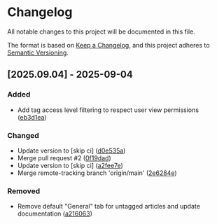 # Changelog

All notable changes to this project will be documented in this file.

The format is based on [Keep a Changelog](https://keepachangelog.com/en/1.0.0/),
and this project adheres to [Semantic Versioning](https://semver.org/spec/v2.0.0.html).

## [2025.09.04] - 2025-09-04

### Added

* Add tag access level filtering to respect user view permissions ([eb3d1ea](https://github.com/N6REJ/mod_bearsfaq/commit/eb3d1ea))

### Changed

* Update version to  [skip ci] ([d0e535a](https://github.com/N6REJ/mod_bearsfaq/commit/d0e535a))
* Merge pull request #2 ([0f19dad](https://github.com/N6REJ/mod_bearsfaq/commit/0f19dad))
* Update version to  [skip ci] ([a2fee7e](https://github.com/N6REJ/mod_bearsfaq/commit/a2fee7e))
* Merge remote-tracking branch 'origin/main' ([2e6284e](https://github.com/N6REJ/mod_bearsfaq/commit/2e6284e))

### Removed

* Remove default "General" tab for untagged articles and update documentation ([a216063](https://github.com/N6REJ/mod_bearsfaq/commit/a216063))

